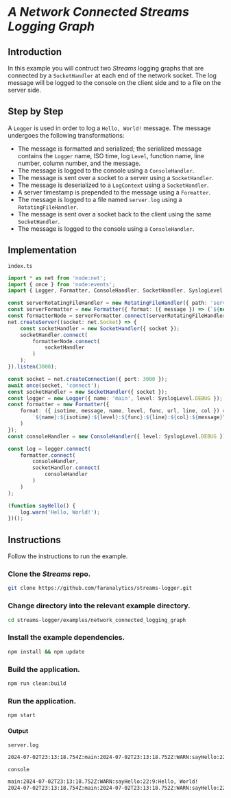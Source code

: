 # *A Network Connected Streams Logging Graph*

## Introduction

In this example you will contruct two *Streams* logging graphs that are connected by a `SocketHandler` at each end of the network socket.  The log message will be logged to the console on the client side and to a file on the server side.

## Step by Step

A `Logger` is used in order to log a `Hello, World!` message.  The message undergoes the following transformations:

- The message is formatted and serialized; the serialized message contains the `Logger` name, ISO time, log `Level`, function name, line number, column number, and the message.
- The message is logged to the console using a `ConsoleHandler`.
- The message is sent over a socket to a server using a `SocketHandler`.  
- The message is deserialized to a `LogContext` using a `SocketHandler`.
- A server timestamp is prepended to the message using a `Formatter`.
- The message is logged to a file named `server.log` using a `RotatingFileHandler`.
- The message is sent over a socket back to the client using the same `SocketHandler`.
- The message is logged to the console using a `ConsoleHandler`.

## Implementation

`index.ts`
```ts
import * as net from 'node:net';
import { once } from 'node:events';
import { Logger, Formatter, ConsoleHandler, SocketHandler, SyslogLevel, RotatingFileHandler } from 'streams-logger';

const serverRotatingFileHandler = new RotatingFileHandler({ path: 'server.log' });
const serverFormatter = new Formatter({ format: ({ message }) => (`${new Date().toISOString()}:${message}`) });
const formatterNode = serverFormatter.connect(serverRotatingFileHandler);
net.createServer((socket: net.Socket) => {
    const socketHandler = new SocketHandler({ socket });
    socketHandler.connect(
        formatterNode.connect(
            socketHandler
        )
    );
}).listen(3000);

const socket = net.createConnection({ port: 3000 });
await once(socket, 'connect');
const socketHandler = new SocketHandler({ socket });
const logger = new Logger({ name: 'main', level: SyslogLevel.DEBUG });
const formatter = new Formatter({
    format: ({ isotime, message, name, level, func, url, line, col }) => (
        `${name}:${isotime}:${level}:${func}:${line}:${col}:${message}\n`
    )
});
const consoleHandler = new ConsoleHandler({ level: SyslogLevel.DEBUG });

const log = logger.connect(
    formatter.connect(
        consoleHandler,
        socketHandler.connect(
            consoleHandler
        )
    )
);

(function sayHello() {
    log.warn('Hello, World!');
})();
```

## Instructions

Follow the instructions to run the example.

### Clone the *Streams* repo.

```bash
git clone https://github.com/faranalytics/streams-logger.git
```

### Change directory into the relevant example directory.

```bash
cd streams-logger/examples/network_connected_logging_graph
```

### Install the example dependencies.

```bash
npm install && npm update
```

### Build the application.

```bash
npm run clean:build
```

### Run the application.

```bash
npm start
```

#### Output

`server.log`
```bash
2024-07-02T23:13:18.754Z:main:2024-07-02T23:13:18.752Z:WARN:sayHello:22:9:Hello, World!
```
`console`
```bash
main:2024-07-02T23:13:18.752Z:WARN:sayHello:22:9:Hello, World!
2024-07-02T23:13:18.754Z:main:2024-07-02T23:13:18.752Z:WARN:sayHello:22:9:Hello, World!
````